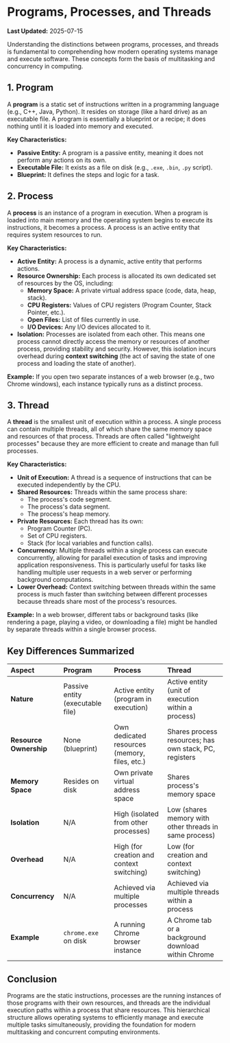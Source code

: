# Programs, Processes, and Threads

**Last Updated:** 2025-07-15

Understanding the distinctions between programs, processes, and threads is fundamental to comprehending how modern operating systems manage and execute software. These concepts form the basis of multitasking and concurrency in computing.

## 1. Program

A **program** is a static set of instructions written in a programming language (e.g., C++, Java, Python). It resides on storage (like a hard drive) as an executable file. A program is essentially a blueprint or a recipe; it does nothing until it is loaded into memory and executed.

**Key Characteristics:**
*   **Passive Entity:** A program is a passive entity, meaning it does not perform any actions on its own.
*   **Executable File:** It exists as a file on disk (e.g., `.exe`, `.bin`, `.py` script).
*   **Blueprint:** It defines the steps and logic for a task.

## 2. Process

A **process** is an instance of a program in execution. When a program is loaded into main memory and the operating system begins to execute its instructions, it becomes a process. A process is an active entity that requires system resources to run.

**Key Characteristics:**
*   **Active Entity:** A process is a dynamic, active entity that performs actions.
*   **Resource Ownership:** Each process is allocated its own dedicated set of resources by the OS, including:
    *   **Memory Space:** A private virtual address space (code, data, heap, stack).
    *   **CPU Registers:** Values of CPU registers (Program Counter, Stack Pointer, etc.).
    *   **Open Files:** List of files currently in use.
    *   **I/O Devices:** Any I/O devices allocated to it.
*   **Isolation:** Processes are isolated from each other. This means one process cannot directly access the memory or resources of another process, providing stability and security. However, this isolation incurs overhead during **context switching** (the act of saving the state of one process and loading the state of another).

**Example:** If you open two separate instances of a web browser (e.g., two Chrome windows), each instance typically runs as a distinct process.

## 3. Thread

A **thread** is the smallest unit of execution within a process. A single process can contain multiple threads, all of which share the same memory space and resources of that process. Threads are often called "lightweight processes" because they are more efficient to create and manage than full processes.

**Key Characteristics:**
*   **Unit of Execution:** A thread is a sequence of instructions that can be executed independently by the CPU.
*   **Shared Resources:** Threads within the same process share:
    *   The process's code segment.
    *   The process's data segment.
    *   The process's heap memory.
*   **Private Resources:** Each thread has its own:
    *   Program Counter (PC).
    *   Set of CPU registers.
    *   Stack (for local variables and function calls).
*   **Concurrency:** Multiple threads within a single process can execute concurrently, allowing for parallel execution of tasks and improving application responsiveness. This is particularly useful for tasks like handling multiple user requests in a web server or performing background computations.
*   **Lower Overhead:** Context switching between threads within the same process is much faster than switching between different processes because threads share most of the process's resources.

**Example:** In a web browser, different tabs or background tasks (like rendering a page, playing a video, or downloading a file) might be handled by separate threads within a single browser process.

## Key Differences Summarized

| Aspect            | Program                               | Process                                   | Thread                                    |
| :---------------- | :------------------------------------ | :---------------------------------------- | :---------------------------------------- |
| **Nature**        | Passive entity (executable file)      | Active entity (program in execution)      | Active entity (unit of execution within a process) |
| **Resource Ownership** | None (blueprint)                      | Own dedicated resources (memory, files, etc.) | Shares process resources; has own stack, PC, registers |
| **Memory Space**  | Resides on disk                       | Own private virtual address space         | Shares process's memory space             |
| **Isolation**     | N/A                                   | High (isolated from other processes)      | Low (shares memory with other threads in same process) |
| **Overhead**      | N/A                                   | High (for creation and context switching) | Low (for creation and context switching)  |
| **Concurrency**   | N/A                                   | Achieved via multiple processes           | Achieved via multiple threads within a process |
| **Example**       | `chrome.exe` on disk                  | A running Chrome browser instance         | A Chrome tab or a background download within Chrome |

## Conclusion

Programs are the static instructions, processes are the running instances of those programs with their own resources, and threads are the individual execution paths within a process that share resources. This hierarchical structure allows operating systems to efficiently manage and execute multiple tasks simultaneously, providing the foundation for modern multitasking and concurrent computing environments.